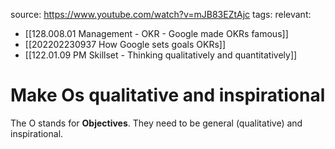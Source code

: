 source: https://www.youtube.com/watch?v=mJB83EZtAjc
tags:
relevant:
- [[128.008.01 Management - OKR - Google made OKRs famous]]
- [[202202230937 How Google sets goals OKRs]]
- [[122.01.09 PM Skillset - Thinking qualitatively and quantitatively]]

# Make Os qualitative and inspirational

The O stands for **Objectives**. They need to be general (qualitative) and inspirational.
